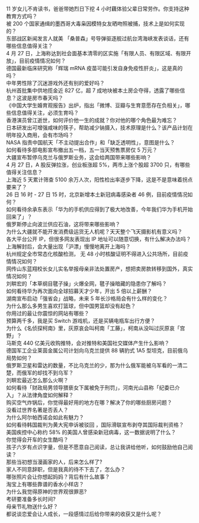 11  岁女儿不肯读书，爸爸带她烈日下挖 4 小时藕体验父辈日常劳作。你支持这种教育方式吗？  
被 200 个国家通缉的墨西哥大毒枭因模特女友晒吻照被捕，技术上是如何实现的？  
东部战区新闻发言人就美 「桑普森」号导弹驱逐舰过航台湾海峡发表谈话，还有哪些信息值得关注？  
4 月 27 日，上海称达到社会面基本清零的区实施「有限人员、有限区域、有限开放」，目前疫情情况如何？  
德国最新临床研究称「辉瑞 mRNA 疫苗可能引发自身免疫性肝炎」，这是真的吗？  
中年男性除了沉迷游戏外还有别的爱好吗？  
杭州首批集中供地揽金近 827 亿，超 7 成地块被本土房企夺得，透露了哪些信息？这波是房市春天吗？  
《中国大学生婚育观报告》出炉，指出「微博、豆瓣与生育意愿存在负相关」，哪些信息值得关注，必须生育吗？  
香港演员曾江逝世，如何评价他一生的成就？你对他的哪个角色最为难忘？  
日本研发出可增强咸味的筷子，帮助减少钠摄入，技术原理是什么？该产品计划在明年投入商用，会有市场吗？  
NASA 指责中国航天「不主动提出合作」和「缺乏透明性」，意图是什么？  
如何看待多部电影宣布撤出五一档，五一当天预售票房仅 5 万元？  
大疆宣布暂停乌克兰与俄罗斯业务，这会给两国带来哪些影响？  
4 月 27 日，A 股反弹拉涨，创业板涨超 5%，两市上涨个股超 3700 只，有哪些值得关注信息？  
上海近 5 天累计筛查 5100 余万人次，阳性检出率逐步下降，这是不是意味着拐点要来了？  
26 日 16 时 - 27 日 15 时，北京新增本土新冠病毒感染者 46 例，目前疫情情况如何？  
如何看待余承东表示「华为的手机供应得到了极大地改善，今年我们华为手机开始回来了」？  
俄罗斯停止向波兰供应石油，这将带来哪些影响？  
为什么大疆就不能开发消费级运货无人机呢？天天整个飞天摄影机有意义吗？  
各大平台公开 IP，但很多网友表现出 IP 地址可以随意切换，有什么解决办法吗？  
上海解封后，会大量出现「沪漂」慢慢地离开上海吗？  
杭州规定全市常态化核酸检测， 无 48 小时核酸证明不得进入公共场所，目前疫情情况如何？  
网传山东蓝翔校长女儿实名举报母亲非法处置房产，想把卖房款转移到国外，真实情况如何？  
刘畊宏的「本草纲目毽子操」火爆全网，毽子操暗藏的隐患你了解吗？  
如何看待华为再次面向全球招募天才少年，开出 5 倍以上薪酬？  
湖南宣布启动「强省会」战略，未来 5 年长沙格局会有什么样的变化？  
为什么那么多男生喜欢打篮球，但中国男篮却没有起色？  
你用过的最让你震惊的网站有哪些？  
预算两千多，我是买 Switch 游戏机，还是买辆电瓶车出行方便？  
为什么《名侦探柯南》里，灰原哀会叫柯南「工藤」，柯南从没叫过灰原哀「宫野」？  
马斯克 440 亿美元收购推特，会对推特和美国社交媒体产生什么影响？  
德国军工企业莱茵金属公司计划向乌克兰提供 88 辆豹式 1A5 型坦克，目前俄乌局势如何？  
俄罗斯卫星和雷达的数量，不比乌克兰的少，那为什么俄军能被乌军看的一清二楚，而俄军的却找不到乌军？  
刘畊宏最近怎么那么火啊？  
如何看待「财政局男领导猥亵女下属被免于刑罚」，河南光山县称「纪委已介入」？从法律角度如何解释？  
购买空气炸锅后，你觉得最好用的地方在哪？解决了你的哪些厨房问题？  
没看过世界名著是否丢人？  
为什么阿尔帕西诺会如此有魅力？  
如何看待韩国裁判为黄大宪申诉被驳回 ，国际滑联宣布剥夺其国际裁判资格？  
美国疾控中心称约 58% 的美国人曾感染新冠病毒，这一数据说明了什么？  
你觉得会开车的女生酷吗？  
孩子六岁有点识字量，但是不愿意自己阅读，总让我讲给他听，如何鼓励他自己阅读？  
那些当初想当漫画家的人，后来怎么样了?  
家人不同意辞职，但是我真的待不下去了，怎么办？  
哪张照片会让你想起妈妈？背后有什么故事？  
淘宝上有哪些靠谱的香水小样店？  
为什么我觉得原神的世界观很罪恶?  
考研要准备多长时间?  
母亲节礼物送什么好？  
都说谈恋爱会让人成长，一段感情过后给你带来的收获又是什么呢？  
